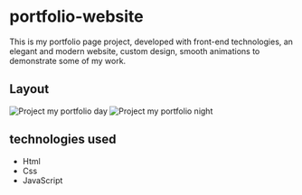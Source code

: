 # portfolio-website
This is my portfolio page project, developed with front-end technologies, an elegant and modern website, custom design, smooth animations to demonstrate some of my work.

## Layout
![Project my portfolio day](https://github.com/Guerragga/portfolio-website/assets/112008289/a2822b6d-013d-4381-a438-c9d44393df78)
![Project my portfolio night](https://github.com/Guerragga/portfolio-website/assets/112008289/b33973d4-2d6a-4020-bd8b-62c10f56f54d)

## technologies used
- Html
- Css
- JavaScript
